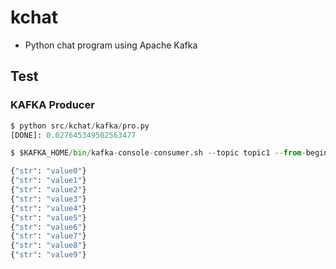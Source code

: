 # kchat
- Python chat program using Apache Kafka

## Test

### KAFKA Producer
```python
$ python src/kchat/kafka/pro.py
[DONE]: 0.027645349502563477
```

```python
$ $KAFKA_HOME/bin/kafka-console-consumer.sh --topic topic1 --from-beginning --bootstrap-server localhost:9092

{"str": "value0"}
{"str": "value1"}
{"str": "value2"}
{"str": "value3"}
{"str": "value4"}
{"str": "value5"}
{"str": "value6"}
{"str": "value7"}
{"str": "value8"}
{"str": "value9"}
```
